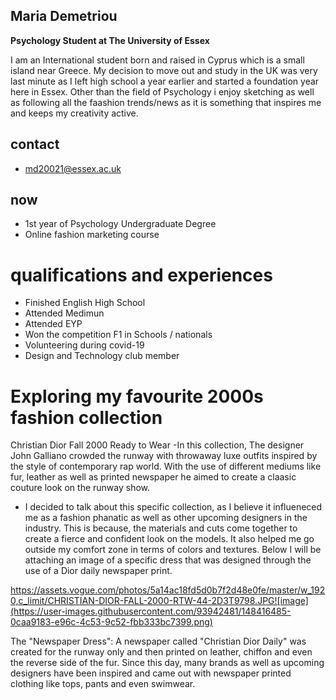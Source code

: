 ## Maria Demetriou
**Psychology Student at The University of Essex**  

I am an International student born and raised in Cyprus which is a small island near Greece. My decision to move out and study in the UK was very last minute as I left high school a year earlier and started a foundation year here in Essex. Other than the field of Psychology i enjoy sketching as well as following all the faashion trends/news as it is something that inspires me and keeps my creativity active. 

## contact
- md20021@essex.ac.uk

## now
-  1st year of Psychology Undergraduate Degree
-  Online fashion marketing course

# qualifications and experiences
- Finished English High School
- Attended Medimun 
- Attended EYP 
- Won the competition F1 in Schools / nationals
- Volunteering during covid-19 
- Design and Technology club member


# Exploring my favourite 2000s fashion collection
Christian Dior Fall 2000 Ready to Wear
-In this collection, The designer John Galliano crowded the runway with throwaway luxe outfits inspired by the style of contemporary rap world. With the use of different mediums like fur, leather as well as printed newspaper he aimed to create a claasic couture look on the runway show.
- I decided to talk about this specific collection, as I believe it influeneced me as a fashion phanatic as well as other upcoming designers in the industry. This is because, the materials and cuts come together to create a fierce and confident look on the models. It also helped me go outside my comfort zone in terms of colors and textures. Below I will be attaching an image of a specific dress that was designed through the use of a Dior daily newspaper print.

https://assets.vogue.com/photos/5a14ac18fd5d0b7f2d48e0fe/master/w_1920,c_limit/CHRISTIAN-DIOR-FALL-2000-RTW-44-2D3T9798.JPG![image](https://user-images.githubusercontent.com/93942481/148416485-0caa9183-e96c-4c53-9c52-fbb333bc7399.png)

The "Newspaper Dress": A newspaper called "Christian Dior Daily" was created for the runway only and then printed on leather, chiffon and even the reverse side of the fur. Since this day, many brands as well as upcoming designers have been inspired and came out with newspaper printed clothing like tops, pants and even swimwear.


